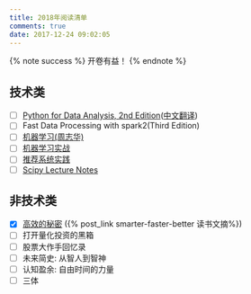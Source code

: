 ```yaml
---
title: 2018年阅读清单
comments: true
date: 2017-12-24 09:02:05
---
```


{% note success %}
开卷有益！
{% endnote %}

## 技术类

- [ ] [Python for Data Analysis, 2nd Edition](http://shop.oreilly.com/product/0636920050896.do)([中文翻译](https://github.com/BrambleXu/pydata-notebook))
- [ ] Fast Data Processing with spark2(Third Edition)
- [ ] [机器学习(周志华)](https://book.douban.com/subject/26708119/)
- [ ] [机器学习实战](https://book.douban.com/subject/24703171/)
- [ ] [推荐系统实践](https://book.douban.com/subject/10769749/)
- [ ] [Scipy Lecture Notes](http://www.scipy-lectures.org/)

## 非技术类

- [x] [高效的秘密](https://book.douban.com/subject/27014998/) ({% post_link smarter-faster-better 读书文摘%})
- [ ] 打开量化投资的黑箱
- [ ] 股票大作手回忆录
- [ ] 未来简史: 从智人到智神
- [ ] 认知盈余: 自由时间的力量
- [ ] 三体
